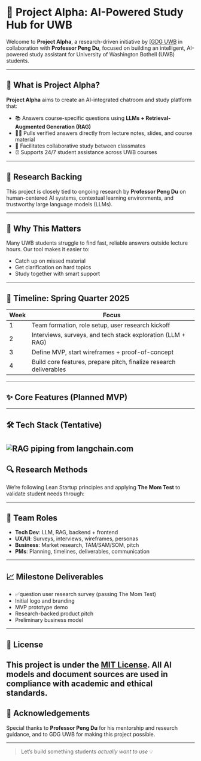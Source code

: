 

# 🤖 Project Alpha: AI-Powered Study Hub for UWB

Welcome to **Project Alpha**, a research-driven initiative by [[GDG UWB](https://gdg.community.dev/gdg-on-campus-university-of-washington-bothell-bothell-united-states/)
 in collaboration with **Professor Peng Du**, focused on building an intelligent, AI-powered study assistant for University of Washington Bothell (UWB) students.

---

## 🧠 What is Project Alpha?

**Project Alpha** aims to create an AI-integrated chatroom and study platform that:
- 📚 Answers course-specific questions using **LLMs + Retrieval-Augmented Generation (RAG)**
- 👨‍🏫 Pulls verified answers directly from lecture notes, slides, and course material
- 🤝 Facilitates collaborative study between classmates
- ⏰ Supports 24/7 student assistance across UWB courses

---

## 🔬 Research Backing

This project is closely tied to ongoing research by **Professor Peng Du** on human-centered AI systems, contextual learning environments, and trustworthy large language models (LLMs).

---

## 🚀 Why This Matters

Many UWB students struggle to find fast, reliable answers outside lecture hours. Our tool makes it easier to:
- Catch up on missed material
- Get clarification on hard topics
- Study together with smart support

---

## 📅 Timeline: Spring Quarter 2025

| Week | Focus |
|------|-------|
| 1    | Team formation, role setup, user research kickoff |
| 2    | Interviews, surveys, and tech stack exploration (LLM + RAG) |
| 3    | Define MVP, start wireframes + proof-of-concept |
| 4    | Build core features, prepare pitch, finalize research deliverables |

---

## ✨ Core Features (Planned MVP)



---

## 🛠 Tech Stack (Tentative)


![RAG piping](https://python.langchain.com/assets/images/rag_indexing-8160f90a90a33253d0154659cf7d453f.png)
from langchain.com
---

## 🔍 Research Methods

We’re following Lean Startup principles and applying **The Mom Test** to validate student needs through:

---

## 👥 Team Roles

- **Tech Dev**: LLM, RAG, backend + frontend  
- **UX/UI**: Surveys, interviews, wireframes, personas  
- **Business**: Market research, TAM/SAM/SOM, pitch  
- **PMs**: Planning, timelines, deliverables, communication

---

## 📈 Milestone Deliverables

-  ✅question user research survey (passing The Mom Test)  
- Initial logo and branding  
-  MVP prototype demo  
- Research-backed product pitch  
-  Preliminary business model

---

## 📄 License

This project is under the [MIT License](LICENSE). All AI models and document sources are used in compliance with academic and ethical standards.
---

## 🙌 Acknowledgements

Special thanks to **Professor Peng Du** for his mentorship and research guidance, and to GDG UWB for making this project possible.

---

> Let’s build something students *actually want to use* 💡
